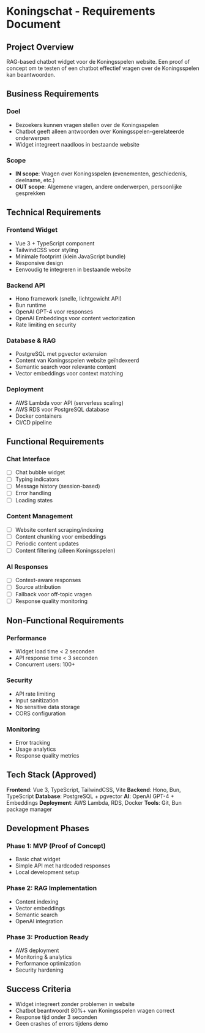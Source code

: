 # Koningschat - Requirements Document

## Project Overview
RAG-based chatbot widget voor de Koningsspelen website. Een proof of concept om te testen of een chatbot effectief vragen over de Koningsspelen kan beantwoorden.

## Business Requirements

### Doel
- Bezoekers kunnen vragen stellen over de Koningsspelen
- Chatbot geeft alleen antwoorden over Koningsspelen-gerelateerde onderwerpen
- Widget integreert naadloos in bestaande website

### Scope
- **IN scope**: Vragen over Koningsspelen (evenementen, geschiedenis, deelname, etc.)
- **OUT scope**: Algemene vragen, andere onderwerpen, persoonlijke gesprekken

## Technical Requirements

### Frontend Widget
- Vue 3 + TypeScript component
- TailwindCSS voor styling
- Minimale footprint (klein JavaScript bundle)
- Responsive design
- Eenvoudig te integreren in bestaande website

### Backend API
- Hono framework (snelle, lichtgewicht API)
- Bun runtime
- OpenAI GPT-4 voor responses
- OpenAI Embeddings voor content vectorization
- Rate limiting en security

### Database & RAG
- PostgreSQL met pgvector extension
- Content van Koningsspelen website geïndexeerd
- Semantic search voor relevante content
- Vector embeddings voor context matching

### Deployment
- AWS Lambda voor API (serverless scaling)
- AWS RDS voor PostgreSQL database
- Docker containers
- CI/CD pipeline

## Functional Requirements

### Chat Interface
- [ ] Chat bubble widget
- [ ] Typing indicators
- [ ] Message history (session-based)
- [ ] Error handling
- [ ] Loading states

### Content Management
- [ ] Website content scraping/indexing
- [ ] Content chunking voor embeddings
- [ ] Periodic content updates
- [ ] Content filtering (alleen Koningsspelen)

### AI Responses
- [ ] Context-aware responses
- [ ] Source attribution
- [ ] Fallback voor off-topic vragen
- [ ] Response quality monitoring

## Non-Functional Requirements

### Performance
- Widget load time < 2 seconden
- API response time < 3 seconden
- Concurrent users: 100+

### Security
- API rate limiting
- Input sanitization
- No sensitive data storage
- CORS configuration

### Monitoring
- Error tracking
- Usage analytics
- Response quality metrics

## Tech Stack (Approved)

**Frontend**: Vue 3, TypeScript, TailwindCSS, Vite
**Backend**: Hono, Bun, TypeScript
**Database**: PostgreSQL + pgvector
**AI**: OpenAI GPT-4 + Embeddings
**Deployment**: AWS Lambda, RDS, Docker
**Tools**: Git, Bun package manager

## Development Phases

### Phase 1: MVP (Proof of Concept)
- Basic chat widget
- Simple API met hardcoded responses
- Local development setup

### Phase 2: RAG Implementation
- Content indexing
- Vector embeddings
- Semantic search
- OpenAI integration

### Phase 3: Production Ready
- AWS deployment
- Monitoring & analytics
- Performance optimization
- Security hardening

## Success Criteria
- Widget integreert zonder problemen in website
- Chatbot beantwoordt 80%+ van Koningsspelen vragen correct
- Response tijd onder 3 seconden
- Geen crashes of errors tijdens demo
